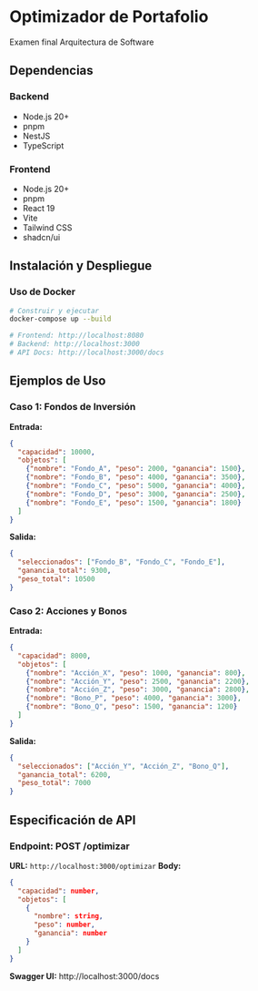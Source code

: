 # Optimizador de Portafolio

Examen final Arquitectura de Software

## Dependencias

### Backend
- Node.js 20+
- pnpm
- NestJS
- TypeScript

### Frontend
- Node.js 20+
- pnpm
- React 19
- Vite
- Tailwind CSS
- shadcn/ui

## Instalación y Despliegue

### Uso de Docker
```bash
# Construir y ejecutar
docker-compose up --build

# Frontend: http://localhost:8080
# Backend: http://localhost:3000
# API Docs: http://localhost:3000/docs
```

## Ejemplos de Uso

### Caso 1: Fondos de Inversión
**Entrada:**
```json
{
  "capacidad": 10000,
  "objetos": [
    {"nombre": "Fondo_A", "peso": 2000, "ganancia": 1500},
    {"nombre": "Fondo_B", "peso": 4000, "ganancia": 3500},
    {"nombre": "Fondo_C", "peso": 5000, "ganancia": 4000},
    {"nombre": "Fondo_D", "peso": 3000, "ganancia": 2500},
    {"nombre": "Fondo_E", "peso": 1500, "ganancia": 1800}
  ]
}
```

**Salida:**
```json
{
  "seleccionados": ["Fondo_B", "Fondo_C", "Fondo_E"],
  "ganancia_total": 9300,
  "peso_total": 10500
}
```

### Caso 2: Acciones y Bonos
**Entrada:**
```json
{
  "capacidad": 8000,
  "objetos": [
    {"nombre": "Acción_X", "peso": 1000, "ganancia": 800},
    {"nombre": "Acción_Y", "peso": 2500, "ganancia": 2200},
    {"nombre": "Acción_Z", "peso": 3000, "ganancia": 2800},
    {"nombre": "Bono_P", "peso": 4000, "ganancia": 3000},
    {"nombre": "Bono_Q", "peso": 1500, "ganancia": 1200}
  ]
}
```

**Salida:**
```json
{
  "seleccionados": ["Acción_Y", "Acción_Z", "Bono_Q"],
  "ganancia_total": 6200,
  "peso_total": 7000
}
```

## Especificación de API
### Endpoint: POST /optimizar
**URL:** `http://localhost:3000/optimizar`
**Body:**
```json
{
  "capacidad": number,    
  "objetos": [
    {
      "nombre": string,   
      "peso": number,     
      "ganancia": number  
    }
  ]
}
```
**Swagger UI:** http://localhost:3000/docs 